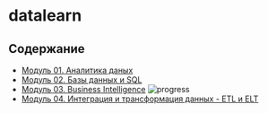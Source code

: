 # datalearn

## Содержание

- [Модуль 01. Аналитика даных](https://github.com/vs-gorgan/datalearn/blob/main/de01/module01/readme.md)
- [Модуль 02. Базы данных и SQL](https://github.com/vs-gorgan/datalearn/blob/main/de01/module02/readme.md)
- [Модуль 03. Business Intelligence](https://github.com/vs-gorgan/datalearn/blob/main/de01/module03/readme_03.md) ![progress](https://img.shields.io/badge/-in%20progress-green)
- [Модуль 04.  Интеграция и трансформация данных - ETL и ELT](https://github.com/vs-gorgan/datalearn/blob/main/de01/module04/readme_04.md)
